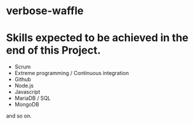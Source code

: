 # verbose-waffle

# Skills expected to be achieved in the end of this Project.

- Scrum
- Extreme programming / Continuous integration
- Github
- Node.js
- Javascript
- MariaDB / SQL
- MongoDB

and so on.
